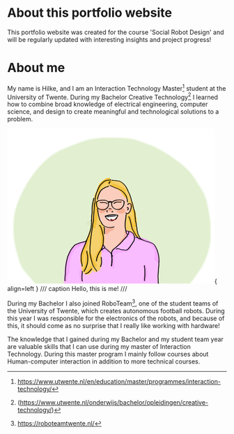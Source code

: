 
# About this portfolio website

This portfolio website was created for the course 'Social Robot Design' and will be regularly updated with interesting insights and project progress!


# About me

My name is Hilke, and I am an Interaction Technology Master[^1] student at the University of Twente. During my Bachelor Creative Technology[^2] I learned how to combine broad knowledge of electrical engineering, computer science, and design to create meaningful and technological solutions to a problem. 


![Hello, this is me!](images/abstract1.png){ align=left }
/// caption
Hello, this is me!
///

[^1]: https://www.utwente.nl/en/education/master/programmes/interaction-technology/

[^2]: (https://www.utwente.nl/onderwijs/bachelor/opleidingen/creative-technology/)

During my Bachelor I also joined RoboTeam[^3], one of the student teams of the University of Twente, which creates autonomous football robots. During this year I was responsible for the electronics of the robots, and because of this, it should come as no surprise that I really like working with hardware!
[^3]: https://roboteamtwente.nl/

The knowledge that I gained during my Bachelor and my student team year are valuable skills that I can use during my master of Interaction Technology. During this master program I mainly follow courses about Human-computer interaction in addition to more technical courses. 

<!-- <img src="images/abstract.png" alt="drawing" width="50"/> { align=right } -->